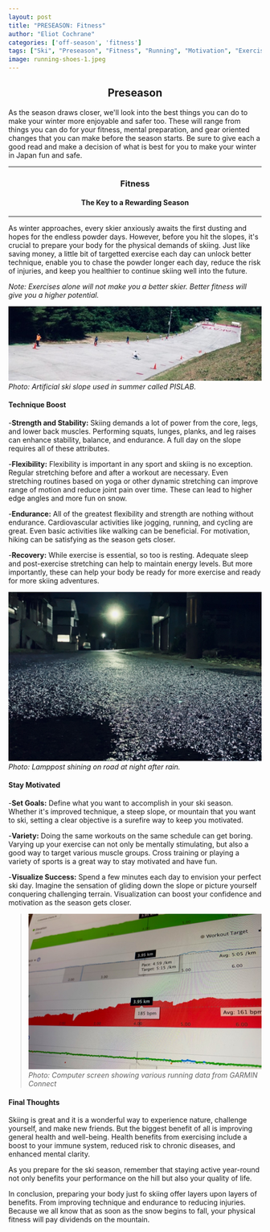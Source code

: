 ```yaml
---
layout: post
title: "PRESEASON: Fitness"
author: "Eliot Cochrane"
categories: ['off-season', 'fitness']
tags: ["Ski", "Preseason", "Fitness", "Running", "Motivation", "Exercise", "Off-season", "Preseason Fitness", "Skiing Preparation", "Winter Sports", "Skiing Technique", "Strength Training", "Flexibility Exercises", "Endurance Training", "Recovery Methods", "Stay Motivated", "Setting Goals", "Variety in Exercise", "Visualization", "Health Benefits", "Skiing Performance", "Snow Sports", "Winter Fitness"]
image: running-shoes-1.jpeg
---
```


## <center>Preseason</center>

As the season draws closer, we'll look into the best things you can do to make your winter more enjoyable and safer too. These will range from things you can do for your fitness, mental preparation, and gear oriented changes that you can make before the season starts. Be sure to give each a good read and make a decision of what is best for you to make your winter in Japan fun and safe.

***

### <center>Fitness</center>
#### <center>The Key to a Rewarding Season</center>

***

As winter approaches, every skier anxiously awaits the first dusting and hopes for the endless powder days. However, before you hit the slopes, it's crucial to prepare your body for the physical demands of skiing. Just like saving money, a little bit of targetted exercise each day can unlock better technique, enable you to chase the powder longer each day, reduce the risk of injuries, and keep you healthier to continue skiing well into the future.

*Note: Exercises alone will not make you a better skier. Better fitness will give you a higher potential.*

![Artificial ski slope used in summer called PISLAB](/assets/img/sakata-1.jpeg)
*Photo: Artificial ski slope used in summer called PISLAB.*

#### Technique Boost

-**Strength and Stability:** Skiing demands a lot of power from the core, legs, and lower back muscles. Performing squats, lunges, planks, and leg raises can enhance stability, balance, and endurance. A full day on the slope requires all of these attributes.

-**Flexibility:** Flexibility is important in any sport and skiing is no exception. Regular stretching before and after a workout are necessary. Even stretching routines based on yoga or other dynamic stretching can improve range of motion and reduce joint pain over time. These can lead to higher edge angles and more fun on snow.

-**Endurance:** All of the greatest flexibility and strength are nothing without endurance. Cardiovascular activities like jogging, running, and cycling are great. Even basic activities like walking can be beneficial. For motivation, hiking can be satisfying as the season gets closer.

-**Recovery:** While exercise is essential, so too is resting. Adequate sleep and post-exercise stretching can help to maintain energy levels. But more importantly, these can help your body be ready for more exercise and ready for more skiing adventures.

![Lamppost shining on road at night after rain.](/assets/img/nightrun-1.jpeg)
*Photo: Lamppost shining on road at night after rain.*

#### Stay Motivated

-**Set Goals:** Define what you want to accomplish in your ski season. Whether it's improved technique, a steep slope, or mountain that you want to ski, setting a clear objective is a surefire way to keep you motivated.

-**Variety:** Doing the same workouts on the same schedule can get boring. Varying up your exercise can not only be mentally stimulating, but also a good way to target various muscle groups. Cross training or playing a variety of sports is a great way to stay motivated and have fun.

-**Visualize Success:** Spend a few minutes each day to envision your perfect ski day. Imagine the sensation of gliding down the slope or picture yourself conquering challenging terrain. Visualization can boost your confidence and motivation as the season gets closer.

> ![Computer screen showing various running data from GARMIN Connect](/assets/img/running-data-1.jpeg)
*Photo: Computer screen showing various running data from GARMIN Connect*

#### Final Thoughts

Skiing is great and it is a wonderful way to experience nature, challenge yourself, and make new friends. But the biggest benefit of all is improving general health and well-being. Health benefits from exercising include a boost to your immune system, reduced risk to chronic diseases, and enhanced mental clarity.

As you prepare for the ski season, remember that staying active year-round not only benefits your performance on the hill but also your quality of life.

In conclusion, preparing your body just fo skiing offer layers upon layers of benefits. From improving technique and endurance to reducing injuries. Because we all know that as soon as the snow begins to fall, your physical fitness will pay dividends on the mountain.
